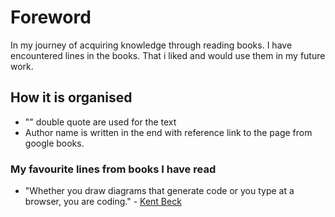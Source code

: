 # Foreword
In my journey of acquiring knowledge through reading books. I have encountered lines in the books. That i liked and would use them in my future work.

## How it is organised
* "" double quote are used for the text
* Author name is written in the end with reference link to the page from google books.
### My favourite lines from books I have read

* "Whether you draw diagrams that generate code or you type at a browser, you are coding." - [Kent Beck](https://books.google.de/books?id=G8EL4H4vf7UC&pg=PA44&lpg=PA44&dq=Whether+you+draw+diagrams+that+generate+code+or+you+type+at+a+browser,+you+are+coding&source=bl&ots=j9BKyolVzq&sig=EeGqB0mdZZ2CTDcR44Cr8ia14ao&hl=en&sa=X&ved=0ahUKEwi-lPD_pMXUAhVoP5oKHc4ABI0Q6AEIKDAA#v=onepage&q=Whether%20you%20draw%20diagrams%20that%20generate%20code%20or%20you%20type%20at%20a%20browser%2C%20you%20are%20coding&f=false)
